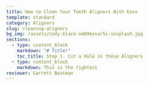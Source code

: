 ```yaml
---
title: How to Clean Your Teeth Aligners With Ease
template: standard
category: Aligners
slug: cleaning-aligners
bg_img: /assets/cody-black-nm89mzvar5i-unsplash.jpg
sections:
  - type: content_block
    markdown: "# Title!"
    toc_title: Step 1. Cut a Hole in those Aligners
  - type: content_block
    markdown: This is the tightest
reviewer: Garrett Boatman
---
```

